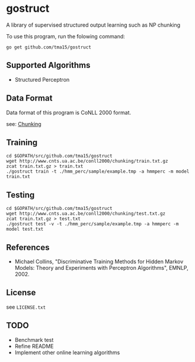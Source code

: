 # gostruct
A library of supervised structured output learning such as NP chunking

To use this program, run the folowing command:
```
go get github.com/tma15/gostruct
```

## Supported Algorithms
- Structured Perceptron

## Data Format
Data format of this program is CoNLL 2000 format.

see: [Chunking](http://www.cnts.ua.ac.be/conll2000/chunking/)

## Training
```
cd $GOPATH/src/github.com/tma15/gostruct
wget http://www.cnts.ua.ac.be/conll2000/chunking/train.txt.gz
zcat train.txt.gz > train.txt
./gostruct train -t ./hmm_perc/sample/example.tmp -a hmmperc -m model train.txt
```

## Testing
```
cd $GOPATH/src/github.com/tma15/gostruct
wget http://www.cnts.ua.ac.be/conll2000/chunking/test.txt.gz
zcat train.txt.gz > test.txt
./gostruct test -v -t ./hmm_perc/sample/example.tmp -a hmmperc -m model test.txt
```

## References
- Michael Collins, "Discriminative Training Methods for Hidden Markov Models:
Theory and Experiments with Perceptron Algorithms",  EMNLP, 2002.

## License
see `LICENSE.txt`

## TODO
- Benchmark test
- Refine README
- Implement other online learning algorithms
